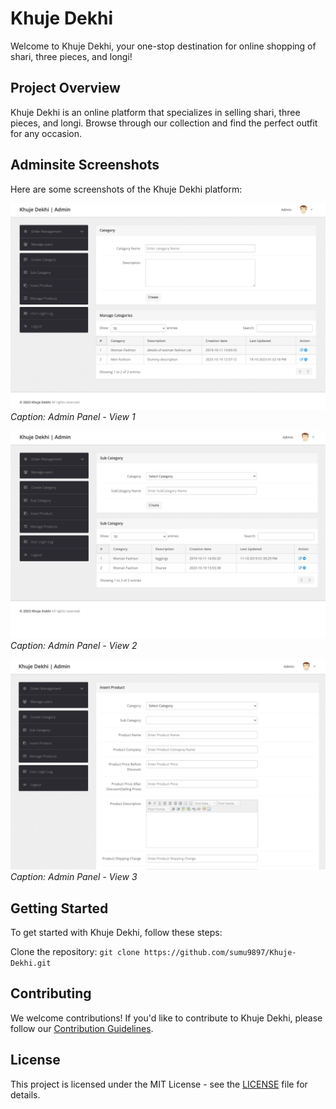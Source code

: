# Khuje Dekhi

Welcome to Khuje Dekhi, your one-stop destination for online shopping of shari, three pieces, and longi!

## Project Overview

Khuje Dekhi is an online platform that specializes in selling shari, three pieces, and longi. Browse through our collection and find the perfect outfit for any occasion.

## Adminsite Screenshots

Here are some screenshots of the Khuje Dekhi platform:

![Admin Panel 1](https://github.com/sumu9897/Khuje-Dekhi/raw/main/img/admin1.png)
*Caption: Admin Panel - View 1*

![Admin Panel 2](https://github.com/sumu9897/Khuje-Dekhi/raw/main/img/admin2.png)
*Caption: Admin Panel - View 2*

![Admin Panel 3](https://github.com/sumu9897/Khuje-Dekhi/raw/main/img/admin3.png)
*Caption: Admin Panel - View 3*

## Getting Started

To get started with Khuje Dekhi, follow these steps:

Clone the repository: `git clone https://github.com/sumu9897/Khuje-Dekhi.git`


## Contributing

We welcome contributions! If you'd like to contribute to Khuje Dekhi, please follow our [Contribution Guidelines](CONTRIBUTING.md).

## License

This project is licensed under the MIT License - see the [LICENSE](LICENSE) file for details.
